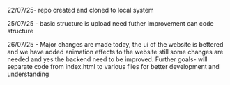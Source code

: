 22/07/25- repo created and cloned to local system

25/07/25 - basic structure is upload need futher improvement can code structure


26/07/25 - Major changes are made today, the ui of the website is bettered and we have added animation effects to the website still some changes are needed and yes the backend need to be improved.
       Further goals- will separate code from index.html to various files for better development and understanding
